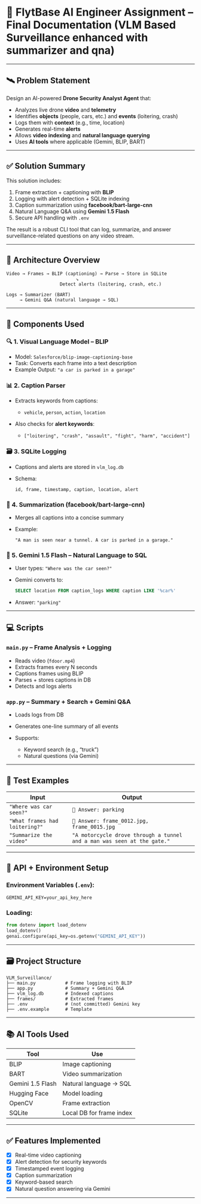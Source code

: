 

# 📌 FlytBase AI Engineer Assignment – Final Documentation (VLM Based Surveillance enhanced with summarizer and qna)

---

## 🛰️ **Problem Statement**

Design an AI-powered **Drone Security Analyst Agent** that:

* Analyzes live drone **video** and **telemetry**
* Identifies **objects** (people, cars, etc.) and **events** (loitering, crash)
* Logs them with **context** (e.g., time, location)
* Generates real-time **alerts**
* Allows **video indexing** and **natural language querying**
* Uses **AI tools** where applicable (Gemini, BLIP, BART)

---

## ✅ **Solution Summary**

This solution includes:

1. Frame extraction + captioning with **BLIP**
2. Logging with alert detection + SQLite indexing
3. Caption summarization using **facebook/bart-large-cnn**
4. Natural Language Q\&A using **Gemini 1.5 Flash**
5. Secure API handling with `.env`

The result is a robust CLI tool that can log, summarize, and answer surveillance-related questions on any video stream.

---

## 🧠 **Architecture Overview**

```
Video → Frames → BLIP (captioning) → Parse → Store in SQLite
                          ↘
                    Detect alerts (loitering, crash, etc.)

Logs → Summarizer (BART)
     → Gemini Q&A (natural language → SQL)
```

---

## 🧩 **Components Used**

### 🔍 1. Visual Language Model – BLIP

* Model: `Salesforce/blip-image-captioning-base`
* Task: Converts each frame into a text description
* Example Output:
  `"a car is parked in a garage"`

### 📊 2. Caption Parser

* Extracts keywords from captions:

  * `vehicle`, `person`, `action`, `location`
* Also checks for **alert keywords**:

  * `["loitering", "crash", "assault", "fight", "harm", "accident"]`

### 🗃️ 3. SQLite Logging

* Captions and alerts are stored in `vlm_log.db`
* Schema:

  ```
  id, frame, timestamp, caption, location, alert
  ```

### 🧠 4. Summarization (facebook/bart-large-cnn)

* Merges all captions into a concise summary
* Example:

  ```
  "A man is seen near a tunnel. A car is parked in a garage."
  ```

### 💬 5. Gemini 1.5 Flash – Natural Language to SQL

* User types: `"Where was the car seen?"`
* Gemini converts to:

  ```sql
  SELECT location FROM caption_logs WHERE caption LIKE '%car%'
  ```
* Answer: `"parking"`

---

## 💻 **Scripts**

### `main.py` – Frame Analysis + Logging

* Reads video (`fdoor.mp4`)
* Extracts frames every N seconds
* Captions frames using BLIP
* Parses + stores captions in DB
* Detects and logs alerts

### `app.py` – Summary + Search + Gemini Q\&A

* Loads logs from DB
* Generates one-line summary of all events
* Supports:

  * Keyword search (e.g., “truck”)
  * Natural questions (via Gemini)

---

## 🧪 **Test Examples**

| Input                          | Output                                                                  |
| ------------------------------ | ----------------------------------------------------------------------- |
| `"Where was car seen?"`        | `📍 Answer: parking`                                                    |
| `"What frames had loitering?"` | `📍 Answer: frame_0012.jpg, frame_0015.jpg`                             |
| `"Summarize the video"`        | `"A motorcycle drove through a tunnel and a man was seen at the gate."` |

---

## 🔐 **API + Environment Setup**

### Environment Variables (`.env`):

```
GEMINI_API_KEY=your_api_key_here
```

### Loading:

```python
from dotenv import load_dotenv
load_dotenv()
genai.configure(api_key=os.getenv("GEMINI_API_KEY"))
```

---

## 🗃️ **Project Structure**

```
VLM_Surveillance/
├── main.py           # Frame logging with BLIP
├── app.py            # Summary + Gemini Q&A
├── vlm_log.db        # Indexed captions
├── frames/           # Extracted frames
├── .env              # (not committed) Gemini key
├── .env.example      # Template
```

---

## 📚 **AI Tools Used**

| Tool             | Use                      |
| ---------------- | ------------------------ |
| BLIP             | Image captioning         |
| BART             | Video summarization      |
| Gemini 1.5 Flash | Natural language → SQL   |
| Hugging Face     | Model loading            |
| OpenCV           | Frame extraction         |
| SQLite           | Local DB for frame index |

---

## ✅ **Features Implemented**

* [x] Real-time video captioning
* [x] Alert detection for security keywords
* [x] Timestamped event logging
* [x] Caption summarization
* [x] Keyword-based search
* [x] Natural question answering via Gemini

---
